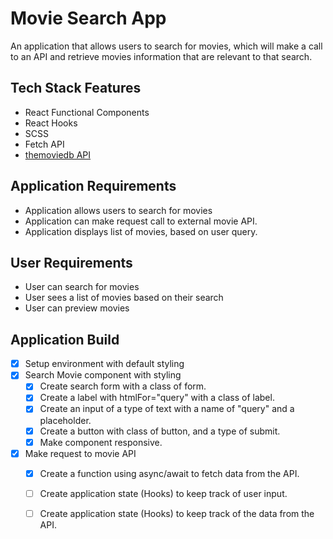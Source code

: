 # Movie Search App
An application that allows users to search for movies, which
will make a call to an API and retrieve movies information that are 
relevant to that search.

## Tech Stack Features
- React Functional Components
- React Hooks
- SCSS
- Fetch API
- [themoviedb API](https://www.themovedb.org)

## Application Requirements
- Application allows users to search for movies
- Application can make request call to external movie API.
- Application displays list of movies, based on user query.

## User Requirements
- User can search for movies
- User sees a list of movies based on their search
- User can preview movies

## Application Build
- [x] Setup environment with default styling
- [x] Search Movie component with styling
    - [x] Create search form with a class of form.
    - [x] Create a label with htmlFor="query" with a class of label.
    - [x] Create an input of a type of text with a name of "query" and a placeholder. 
    - [x] Create a button with class of button, and a type of submit.
    - [x] Make component responsive.
- [x] Make request to movie API
    - [x] Create a function using async/await to fetch data from the API.
    - [ ] Create application state (Hooks) to keep track of user input. 
    - [ ] Create application state (Hooks) to keep track of the data from the API. 
    
